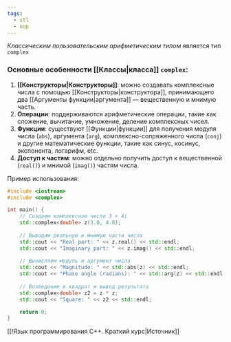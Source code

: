 ```yaml
---
tags:
  - stl
  - oop
---
```


*Классическим пользовательским арифметическим типом* является тип `complex`

### Основные особенности [[Классы|класса]] `complex`:

1. **[[Конструкторы|Конструкторы]]**: можно создавать комплексные числа с помощью [[Конструкторы|конструктора]], принимающего два [[Аргументы функции|аргумента]]  — вещественную и мнимую часть.
2. **Операции**: поддерживаются арифметические операции, такие как сложение, вычитание, умножение, деление комплексных чисел.
3. **Функции**: существуют [[Функции|функции]] для получения модуля числа (`abs`), аргумента (`arg`), комплексно-сопряженного числа (`conj`) и другие математические функции, такие как синус, косинус, экспонента, логарифм, etc.
4. **Доступ к частям**: можно отдельно получить доступ к вещественной (`real()`) и мнимой (`imag()`) частям числа.

Пример использования:

```cpp
#include <iostream>
#include <complex>

int main() {
    // Создаем комплексное число 3 + 4i
    std::complex<double> z(3.0, 4.0);
    
    // Выводим реальную и мнимую части числа
    std::cout << "Real part: " << z.real() << std::endl;
    std::cout << "Imaginary part: " << z.imag() << std::endl;
    
    // Вычисляем модуль и аргумент числа
    std::cout << "Magnitude: " << std::abs(z) << std::endl;
    std::cout << "Phase angle (radians): " << std::arg(z) << std::endl;
    
    // Возведение в квадрат и вывод результата
    std::complex<double> z2 = z * z;
    std::cout << "Square: " << z2 << std::endl;

    return 0;
}
```

[[!Язык программирования C++. Краткий курс|Источник]]
